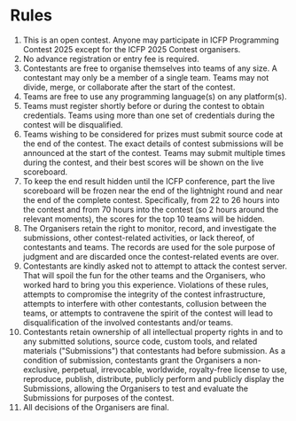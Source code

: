 # Rules


1. This is an open contest. Anyone may participate in ICFP Programming Contest 2025 except for the ICFP 2025 Contest organisers.
2. No advance registration or entry fee is required.
3. Contestants are free to organise themselves into teams of any size. A contestant may only be a member of a single team. Teams may not divide, merge, or collaborate after the start of the contest.
4. Teams are free to use any programming language(s) on any platform(s).
5. Teams must register shortly before or during the contest to obtain credentials. Teams using more than one set of credentials during the contest will be disqualified.
6. Teams wishing to be considered for prizes must submit source code at the end of the contest. The exact details of contest submissions will be announced at the start of the contest. Teams may submit multiple times during the contest, and their best scores will be shown on the live scoreboard.
7. To keep the end result hidden until the ICFP conference, part the live scoreboard will be frozen near the end of the lightnight round and near the end of the complete contest. Specifically, from 22 to 26 hours into the contest and from 70 hours into the contest (so 2 hours around the relevant moments), the scores for the top 10 teams will be hidden.
8. The Organisers retain the right to monitor, record, and investigate the submissions, other contest-related activities, or lack thereof, of contestants and teams. The records are used for the sole purpose of judgment and are discarded once the contest-related events are over.
9. Contestants are kindly asked not to attempt to attack the contest server. That will spoil the fun for the other teams and the Organisers, who worked hard to bring you this experience. Violations of these rules, attempts to compromise the integrity of the contest infrastructure, attempts to interfere with other contestants, collusion between the teams, or attempts to contravene the spirit of the contest will lead to disqualification of the involved contestants and/or teams.
10. Contestants retain ownership of all intellectual property rights in and to any submitted solutions, source code, custom tools, and related materials ("Submissions") that contestants had before submission. As a condition of submission, contestants grant the Organisers a non-exclusive, perpetual, irrevocable, worldwide, royalty-free license to use, reproduce, publish, distribute, publicly perform and publicly display the Submissions, allowing the Organisers to test and evaluate the Submissions for purposes of the contest.
11. All decisions of the Organisers are final.

